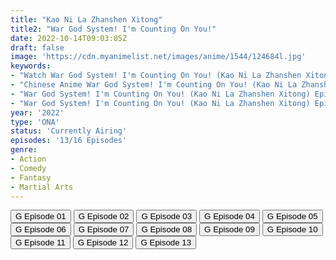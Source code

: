 ```yaml
---
title: "Kao Ni La Zhanshen Xitong"
title2: "War God System! I'm Counting On You!"
date: 2022-10-14T09:03:05Z
draft: false
image: 'https://cdn.myanimelist.net/images/anime/1544/124684l.jpg'
keywords:
- "Watch War God System! I'm Counting On You! (Kao Ni La Zhanshen Xitong) English Sub"
- "Chinese Anime War God System! I'm Counting On You! (Kao Ni La Zhanshen Xitong) English Sub"
- "War God System! I'm Counting On You! (Kao Ni La Zhanshen Xitong) Episode 01 English Sub"
- "War God System! I'm Counting On You! (Kao Ni La Zhanshen Xitong) Episode 02 English Sub"
year: '2022'
type: 'ONA'
status: 'Currently Airing'
episodes: '13/16 Episodes'
genre:
- Action
- Comedy
- Fantasy
- Martial Arts
---
```


<div class="d-g gg-5 gtc-r ai-c">
<button onclick="window.open('?gog=kao-ni-la-zhanshen-xitong-episode-1','_blank')">G Episode 01</button>
<button onclick="window.open('?gog=kao-ni-la-zhanshen-xitong-episode-2','_blank')">G Episode 02</button>
<button onclick="window.open('?gog=kao-ni-la-zhanshen-xitong-episode-3','_blank')">G Episode 03</button>
<button onclick="window.open('?gog=kao-ni-la-zhanshen-xitong-episode-4','_blank')">G Episode 04</button>
<button onclick="window.open('?gog=kao-ni-la-zhanshen-xitong-episode-5','_blank')">G Episode 05</button>
<button onclick="window.open('?gog=kao-ni-la-zhanshen-xitong-episode-6','_blank')">G Episode 06</button>
<button onclick="window.open('?gog=kao-ni-la-zhanshen-xitong-episode-7','_blank')">G Episode 07</button>
<button onclick="window.open('?gog=kao-ni-la-zhanshen-xitong-episode-8','_blank')">G Episode 08</button>
<button onclick="window.open('?gog=kao-ni-la-zhanshen-xitong-episode-9','_blank')">G Episode 09</button>
<button onclick="window.open('?gog=kao-ni-la-zhanshen-xitong-episode-10','_blank')">G Episode 10</button>
<button onclick="window.open('?gog=kao-ni-la-zhanshen-xitong-episode-11','_blank')">G Episode 11</button>
<button onclick="window.open('?gog=kao-ni-la-zhanshen-xitong-episode-12','_blank')">G Episode 12</button>
<button onclick="window.open('?gog=kao-ni-la-zhanshen-xitong-episode-13','_blank')">G Episode 13</button>
</div>